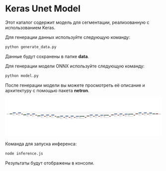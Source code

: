 # Keras Unet Model
Этот каталог содержит модель для сегментации, реализованную с использованием Keras.

Для генерации данных используйте следующую команду:
```bash
python generate_data.py
```

Данные будут сохранены в папке **data**.

Для генерации модели ONNX используйте следующую команду:
```bash
python model.py
```
После генерации модели вы можете просмотреть её описание и архитектуру с помощью пакета **netron**.

![img.png](img.png)

Команда для запуска инференса:
```bash
node inference.js
```

Результаты будут отображены в консоли.